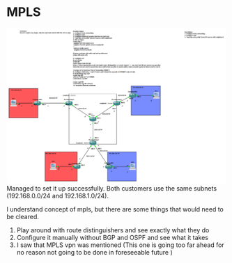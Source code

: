 # MPLS
![](Topology.png)
Managed to set it up successfully. Both customers use the same subnets (192.168.0.0/24 and 192.168.1.0/24). <br>

I understand concept of mpls, but there are some things that would need to be cleared.
1. Play around with route distinguishers and see exactly what they do
2. Configure it manually without BGP and OSPF and see what it takes
3. I saw that MPLS vpn was mentioned (This one is going too far ahead for no reason not going to be done in foreseeable future )